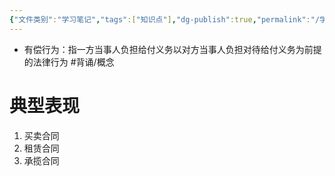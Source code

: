 ```yaml
---
{"文件类别":"学习笔记","tags":["知识点"],"dg-publish":true,"permalink":"/学习笔记studyup/知识点cheese/有偿行为/","dgPassFrontmatter":true,"created":"2024-09-13T08:54:47.361+08:00","updated":"2024-10-13T17:40:35.797+08:00"}
---
```


- 有偿行为：指一方当事人负担给付义务以对方当事人负担对待给付义务为前提的法律行为 #背诵/概念 
# 典型表现
1. 买卖合同
2. 租赁合同
3. 承揽合同